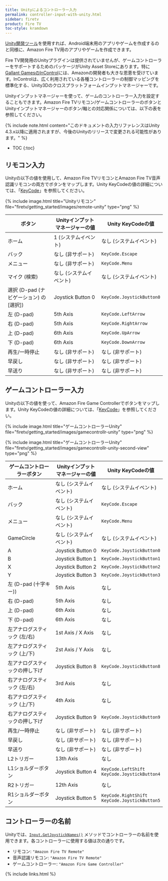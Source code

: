 ```yaml
---
title: Unityによるコントローラー入力
permalink: controller-input-with-unity.html
sidebar: firetv
product: Fire TV
toc-style: kramdown
---
```


[Unity開発ツール](http://unity3d.com/unity)を使用すれば、Android端末用のアプリやゲームを作成するのと同様に、Amazon Fire TV用のアプリやゲームを作成できます。

Fire TV開発用のUnityプラグインは提供されていませんが、ゲームコントローラーをサポートするためのパッケージがUnity Asset Storeにあります。特に[Gallant GamesのInControl](http://www.gallantgames.com/incontrol)には、Amazonの開発者も大きな恩恵を受けています。InControlは、広く利用されている各種コントローラーの制御マッピングを標準化する、Unity3Dのクロスプラットフォームインプットマネージャーです。

Unityインプットマネージャーを使って、ゲームのコントローラー入力を設定することもできます。Amazon Fire TVリモコン/ゲームコントローラーのボタンとUnityインプットマネージャーのボタン/軸との対応関係については、以下の表を参照してください。

{% include note.html content="このドキュメントの入力リファレンスはUnity 4.3.x以降に適用されますが、今後のUnityのリリースで変更される可能性があります。" %}

* TOC
{:toc}

## リモコン入力

Unityの以下の値を使用して、Amazon Fire TVリモコンとAmazon Fire TV音声認識リモコンの両方でボタンをマップします。Unity KeyCodeの値の詳細については、「<a href="http://docs.unity3d.com/ScriptReference/KeyCode.html">KeyCode</a>」を参照してください。

{% include image.html title="Unityリモコン" file="firetv/getting_started/images/remote-unity" type="png" %}

<table>
<colgroup>
<col width="33%" />
<col width="33%" />
<col width="33%" />
</colgroup>
  <thead>
    <tr>
      <th>ボタン</th>
      <th>Unityインプットマネージャーの値</th>
      <th>Unity KeyCodeの値</th>
    </tr>
  </thead>
  <tbody>
    <tr>
      <td>ホーム</td>
      <td>1 (システムイベント) </td>
      <td>なし (システムイベント)</td>
    </tr>
    <tr>
      <td>バック</td>
      <td>なし (非サポート)</td>
      <td><code>KeyCode.Escape</code></td>
    </tr>
    <tr>
      <td>メニュー</td>
      <td>なし (非サポート)</td>
      <td><code>KeyCode.Menu</code></td>
    </tr>
    <tr>
      <td>マイク (検索)</td>
      <td>なし (システムイベント)</td>
      <td>なし (システムイベント)</td>
    </tr>
    <tr>
      <td>選択 (D-pad (ナビゲーション) の [選択])</td>
      <td>Joystick Button 0</td>
      <td><code>KeyCode.JoystickButton0</code></td>
    </tr>
    <tr>
      <td>左 (D-pad)</td>
      <td>5th Axis</td>
      <td><code>KeyCode.LeftArrow</code></td>
    </tr>
    <tr>
      <td>右 (D-pad)</td>
      <td>5th Axis</td>
      <td><code>KeyCode.RightArrow</code></td>
    </tr>
    <tr>
      <td>上 (D-pad)</td>
      <td>6th Axis</td>
      <td><code>KeyCode.UpArrow</code></td>
    </tr>
    <tr>
      <td>下 (D-pad)</td>
      <td>6th Axis</td>
      <td><code>KeyCode.DownArrow</code></td>
    </tr>
    <tr>
      <td>再生/一時停止</td>
      <td>なし (非サポート)</td>
      <td>なし (非サポート)</td>
    </tr>
    <tr>
      <td>早戻し</td>
      <td>なし (非サポート)</td>
      <td>なし (非サポート)</td>
    </tr>
    <tr>
      <td>早送り</td>
      <td>なし (非サポート)</td>
      <td>なし (非サポート)</td>
    </tr>
  </tbody>
</table>


## ゲームコントローラー入力

Unityの以下の値を使って、Amazon Fire Game Controllerでボタンをマップします。Unity KeyCodeの値の詳細については、「<a href="http://docs.unity3d.com/ScriptReference/KeyCode.html">KeyCode</a>」を参照してください。

{% include image.html title="ゲームコントローラーUnity" file="firetv/getting_started/images/gamecontrollr-unity" type="png" %}

{% include image.html title="ゲームコントローラーUnity" file="firetv/getting_started/images/gamecontrollr-unity-second-view" type="png" %}

<table>
<colgroup>
<col width="33%" />
<col width="33%" />
<col width="33%" />
</colgroup>
  <thead>
    <tr>
      <th>ゲームコントローラーボタン</th>
      <th>Unityインプットマネージャーの値</th>
      <th>Unity KeyCodeの値</th>
    </tr>
  </thead>
  <tbody>
    <tr>
      <td>ホーム</td>
      <td>なし (システムイベント)</td>
      <td>なし (システムイベント)</td>
    </tr>
    <tr>
      <td>バック</td>
      <td>なし (システムイベント)</td>
      <td><code>KeyCode.Escape</code></td>
    </tr>
    <tr>
      <td>メニュー</td>
      <td>なし (システムイベント)</td>
      <td><code>KeyCode.Menu</code></td>
    </tr>
    <tr>
      <td>GameCircle</td>
      <td>なし (システムイベント)</td>
      <td>なし (システムイベント)</td>
    </tr>
    <tr>
      <td>A</td>
      <td>Joystick Button 0</td>
      <td><code>KeyCode.JoystickButton0</code></td>
    </tr>
    <tr>
      <td>B</td>
      <td>Joystick Button 1</td>
      <td><code>KeyCode.JoystickButton1</code></td>
    </tr>
    <tr>
      <td>X</td>
      <td>Joystick Button 2</td>
      <td><code>KeyCode.JoystickButton2</code></td>
    </tr>
    <tr>
      <td>Y</td>
      <td>Joystick Button 3</td>
      <td><code>KeyCode.JoystickButton3</code></td>
    </tr>
    <tr>
      <td>左 (D-pad (十字キー))</td>
      <td>5th Axis</td>
      <td>なし</td>
    </tr>
    <tr>
      <td>右 (D-pad)</td>
      <td>5th Axis</td>
      <td>なし</td>
    </tr>
    <tr>
      <td>上 (D-pad)</td>
      <td>6th Axis</td>
      <td>なし</td>
    </tr>
    <tr>
      <td>下 (D-pad)</td>
      <td>6th Axis</td>
      <td>なし</td>
    </tr>
    <tr>
      <td>左アナログスティック (左/右)</td>
      <td>1st Axis / X Axis</td>
      <td>なし</td>
    </tr>
    <tr>
      <td>左アナログスティック (上/下)</td>
      <td>2st Axis / Y Axis</td>
      <td>なし</td>
    </tr>
    <tr>
      <td>左アナログスティックの押し下げ</td>
      <td>Joystick Button 8</td>
      <td><code>KeyCode.JoystickButton8</code></td>
    </tr>
    <tr>
      <td>右アナログスティック (左/右)</td>
      <td>3rd Axis</td>
      <td>なし</td>
    </tr>
    <tr>
      <td>右アナログスティック (上/下)</td>
      <td>4th Axis</td>
      <td>なし</td>
    </tr>
    <tr>
      <td>右アナログスティックの押し下げ</td>
      <td>Joystick Button 9</td>
      <td><code>KeyCode.JoystickButton9</code></td>
    </tr>
    <tr>
      <td>再生/一時停止</td>
      <td>なし (非サポート)</td>
      <td>なし (非サポート)</td>
    </tr>
    <tr>
      <td>早戻し</td>
      <td>なし (非サポート)</td>
      <td>なし (非サポート)</td>
    </tr>
    <tr>
      <td>早送り</td>
      <td>なし (非サポート)</td>
      <td>なし (非サポート)</td>
    </tr>
    <tr>
      <td>L2トリガー </td>
      <td>13th Axis</td>
      <td>なし</td>
    </tr>
    <tr>
      <td>L1ショルダーボタン</td>
      <td>Joystick Button 4</td>
      <td><code>KeyCode.LeftShift KeyCode.JoystickButton4</code></td>
    </tr>
    <tr>
      <td>R2トリガー</td>
      <td>12th Axis</td>
      <td>なし</td>
    </tr>
    <tr>
      <td>R1ショルダーボタン</td>
      <td>Joystick Button 5</td>
      <td><code>KeyCode.RightShift KeyCode.JoystickButton5</code></td>
    </tr>
  </tbody>
</table>


## コントローラーの名前

Unityでは、[`Input.GetJoystickNames()`](http://docs.unity3d.com/ScriptReference/Input.GetJoystickNames.html) メソッドでコントローラーの名前を使用できます。各コントローラーに使用する値は次の通りです。

*   リモコン: `"Amazon Fire TV Remote"`
*   音声認識リモコン: `"Amazon Fire TV Remote"`
*   ゲームコントローラー: `"Amazon Fire Game Controller"`

{% include links.html %}
